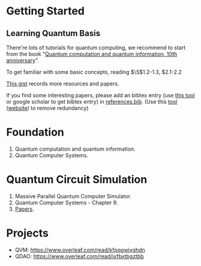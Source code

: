 # Getting Started

## Learning Quantum Basis

There're lots of tutorials for quantum computing, we recommend to start from the book "[Quantum computation and quantum information, 10th anniversary](https://github.com/Zhaoyilunnn/qcs/blob/main/doc/Quantum%20computation%20and%20quantum%20information.pdf)".

To get familiar with some basic concepts, reading $\S$1.2-1.3, $\$$2.1-2.2

[This gist](https://gist.github.com/Zhaoyilunnn/788c9eac3d8af18b3e3258e982505d40#resources) records more resources and papers.

If you find some interesting papers, please add an bibtex entry (use [this tool](https://www.doi2bib.org/) or google scholar to get bibtex entry) in [references.bib](https://github.com/Zhaoyilunnn/qcs/blob/master/doc/references.bib). (Use this [tool](https://github.com/FlamingTempura/bibtex-tidy) ([website](https://flamingtempura.github.io/bibtex-tidy/)) to remove redundancy)

# Foundation

1. Quantum computation and quantum information.
2. Quantum Computer Systems.

# Quantum Circuit Simulation

1. Massive Parallel Quantum Computer Simulator.
2. Quantum Computer Systems - Chapter 9.
3. [Papers](https://gist.github.com/Zhaoyilunnn/788c9eac3d8af18b3e3258e982505d40#papers-4).

# Projects

- QVM: https://www.overleaf.com/read/kfpqgwjyghdn
- QDAO: https://www.overleaf.com/read/jxfbxtbgztbb
<!--stackedit_data:
eyJoaXN0b3J5IjpbLTg1NDA3MDc1MV19
-->